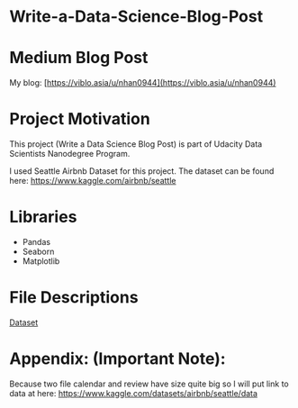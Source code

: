 # Write-a-Data-Science-Blog-Post

# Medium Blog Post
My blog: [https://viblo.asia/u/nhan0944](https://viblo.asia/u/nhan0944)

# Project Motivation
This project (Write a Data Science Blog Post) is part of Udacity Data Scientists Nanodegree Program.

I used Seattle Airbnb Dataset for this project. The dataset can be found here: https://www.kaggle.com/airbnb/seattle

# Libraries
- Pandas
- Seaborn
- Matplotlib

# File Descriptions

[Dataset](https://www.kaggle.com/datasets/airbnb/seattle/data)

# Appendix: (Important Note):
Because two file calendar and review have size quite big so I will put link to data at here: https://www.kaggle.com/datasets/airbnb/seattle/data
